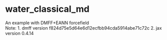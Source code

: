 # water_classical_md
An example with DMFF+EANN forcefield  
Note: 1. dmff version f824d75e5d64e6d12ecfbb94cda5914abe71c72c    2. jax version 0.4.14
